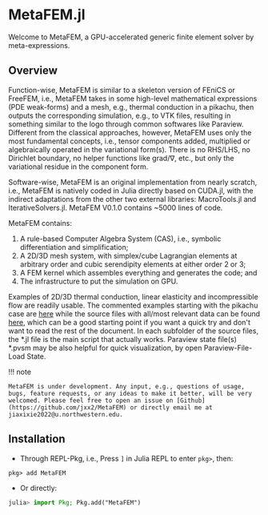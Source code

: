 # MetaFEM.jl
Welcome to MetaFEM, a GPU-accelerated generic finite element solver by meta-expressions. 

## Overview
Function-wise, MetaFEM is similar to a skeleton version of FEniCS or FreeFEM, i.e., MetaFEM takes in some high-level mathematical expressions (PDE weak-forms) and a mesh, e.g., thermal conduction in a pikachu, then outputs the corresponding simulation, e.g., to VTK files, resulting in something similar to the logo through common softwares like Paraview. Different from the classical approaches, however, MetaFEM uses only the most fundamental concepts,
i.e., tensor components added, multiplied or algebraically operated in the variational form(s). There is no RHS/LHS, no Dirichlet boundary, no helper functions like grad/$\nabla$, etc., but only the variational residue in the component form.

Software-wise, MetaFEM is an original implementation from nearly scratch, i.e., MetaFEM is natively coded in Julia directly based on CUDA.jl, with the indirect adaptations from the other two external libraries: MacroTools.jl and IterativeSolvers.jl. MetaFEM V0.1.0 contains ~5000 lines of code.

MetaFEM contains:
1. A rule-based Computer Algebra System (CAS), i.e., symbolic differentiation and simplification;
2. A 2D/3D mesh system, with simplex/cube Lagrangian elements at arbitrary order and cubic serendipity elements at either order 2 or 3;
3. A FEM kernel which assembles everything and generates the code; and
4. The infrastructure to put the simulation on GPU.

Examples of 2D/3D thermal conduction, linear elasticity and incompressible flow are readily usable. The commented examples starting with the pikachu case are [here](https://jxx2.github.io/MetaFEM.jl/dev/examples/md/pikachu/pikachu/) while
the source files with all/most relevant data can be found [here](https://github.com/jxx2/MetaFEM.jl/tree/main/examples), which can be a good starting point if you want a quick try and don't want to read the rest of the document. 
In each subfolder of the source files, the *.jl file is the main script that actually works. Paraview state file(s) *.pvsm may be also helpful for quick visualization, by open Paraview-File-Load State.

!!! note

    MetaFEM is under development. Any input, e.g., questions of usage, bugs, feature requests, or any ideas to make it better, will be very welcomed. Please feel free to open an issue on [Github](https://github.com/jxx2/MetaFEM) or directly email me at jiaxixie2022@u.northwestern.edu.

## Installation
* Through REPL-Pkg, i.e., Press `]` in Julia REPL to enter `pkg>`, then:
```
pkg> add MetaFEM
```
* Or directly:
```julia
julia> import Pkg; Pkg.add("MetaFEM")
```
